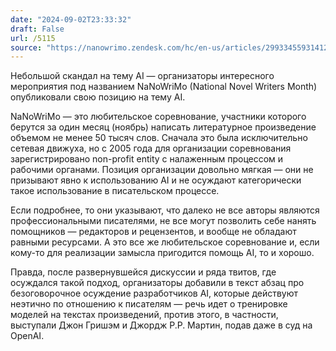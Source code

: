 ```yaml
---
date: "2024-09-02T23:33:32"
draft: False
url: /5115
source: "https://nanowrimo.zendesk.com/hc/en-us/articles/29933455931412-What-is-NaNoWriMo-s-position-on-Artificial-Intelligence-AI"
---
```


Небольшой скандал на тему AI — организаторы интересного мероприятия под названием NaNoWriMo (National Novel Writers Month) опубликовали свою позицию на тему AI. 

NaNoWriMo — это любительское соревнование, участники которого берутся за один месяц (ноябрь) написать литературное произведение объемом не менее 50 тысяч слов. Сначала это была исключительно сетевая движуха, но с 2005 года для организации соревнования зарегистрировано non-profit entity с налаженным процессом и рабочими органами. Позиция организации довольно мягкая — они не призывают явно к использованию AI и не осуждают категорически такое использование в писательском процессе. 

Если подробнее, то они указывают, что далеко не все авторы являются профессиональными писателями, не все могут позволить себе нанять помощников — редакторов и рецензентов, и вообще не обладают равными ресурсами. А это все же любительское соревнование и, если кому-то для реализации замысла пригодится помощь AI, то и хорошо.

Правда, после развернувшейся дискуссии и ряда твитов, где осуждался такой подход, организаторы добавили в текст абзац про безоговорочное осуждение разработчиков AI, которые действуют неэтично по отношению к писателям — речь идет о тренировке моделей на текстах произведений, против этого, в частности, выступали Джон Гришэм и Джордж Р.Р. Мартин, подав даже в суд на OpenAI.
